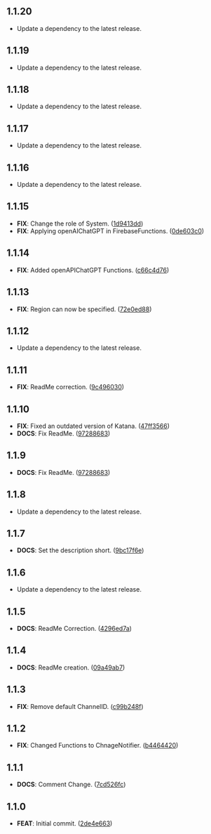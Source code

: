 ## 1.1.20

 - Update a dependency to the latest release.

## 1.1.19

 - Update a dependency to the latest release.

## 1.1.18

 - Update a dependency to the latest release.

## 1.1.17

 - Update a dependency to the latest release.

## 1.1.16

 - Update a dependency to the latest release.

## 1.1.15

 - **FIX**: Change the role of System. ([1d9413dd](https://github.com/mathrunet/flutter_masamune/commit/1d9413dd932ab90ac9619d1061086e6813e238d1))
 - **FIX**: Applying openAIChatGPT in FirebaseFunctions. ([0de603c0](https://github.com/mathrunet/flutter_masamune/commit/0de603c0951f630166470797e800240c49498154))

## 1.1.14

 - **FIX**: Added openAPIChatGPT Functions. ([c66c4d76](https://github.com/mathrunet/flutter_masamune/commit/c66c4d76c06768016cd43df062a12a8ef9aae40a))

## 1.1.13

 - **FIX**: Region can now be specified. ([72e0ed88](https://github.com/mathrunet/flutter_masamune/commit/72e0ed88077d5e2ff7febeec31fbe197bb014d6d))

## 1.1.12

 - Update a dependency to the latest release.

## 1.1.11

 - **FIX**: ReadMe correction. ([9c496030](https://github.com/mathrunet/flutter_masamune/commit/9c496030d22849e87490598c13f02669b0c9dd9b))

## 1.1.10

 - **FIX**: Fixed an outdated version of Katana. ([47ff3566](https://github.com/mathrunet/flutter_masamune/commit/47ff35667f59be0d24bdf6554f277583f70e71bf))
 - **DOCS**: Fix ReadMe. ([97288683](https://github.com/mathrunet/flutter_masamune/commit/9728868373615da7b75528353c757946ff726fde))

## 1.1.9

 - **DOCS**: Fix ReadMe. ([97288683](https://github.com/mathrunet/flutter_masamune/commit/9728868373615da7b75528353c757946ff726fde))

## 1.1.8

 - Update a dependency to the latest release.

## 1.1.7

 - **DOCS**: Set the description short. ([9bc17f6e](https://github.com/mathrunet/flutter_masamune/commit/9bc17f6e997ce28526bda82fc5dda5eb39587c2c))

## 1.1.6

 - Update a dependency to the latest release.

## 1.1.5

 - **DOCS**: ReadMe Correction. ([4296ed7a](https://github.com/mathrunet/flutter_masamune/commit/4296ed7ac652d7c257d314710d40ae7b2724afe6))

## 1.1.4

 - **DOCS**: ReadMe creation. ([09a49ab7](https://github.com/mathrunet/flutter_masamune/commit/09a49ab7420758b0a483e5d903c92fe1bc2aa170))

## 1.1.3

 - **FIX**: Remove default ChannelID. ([c99b248f](https://github.com/mathrunet/flutter_masamune/commit/c99b248f505dda8f561cf841e39f9bca110f796e))

## 1.1.2

 - **FIX**: Changed Functions to ChnageNotifier. ([b4464420](https://github.com/mathrunet/flutter_masamune/commit/b4464420f6637d9155b07d0aff11ed859804d37f))

## 1.1.1

 - **DOCS**: Comment Change. ([7cd526fc](https://github.com/mathrunet/flutter_masamune/commit/7cd526fc9492d3b79d21b31dc53ee50c6d80663f))

## 1.1.0

 - **FEAT**: Initial commit. ([2de4e663](https://github.com/mathrunet/flutter_masamune/commit/2de4e66364d323c7e25dfd18af0eb98a32683d63))

